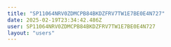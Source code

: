 ```yaml
---
title: "SP11064NRV0ZDMCPB84BKDZFRV7TW1E7BE0E4N727"
date: 2025-02-19T23:34:42.486Z
user: SP11064NRV0ZDMCPB84BKDZFRV7TW1E7BE0E4N727
layout: "users"
---
```

    